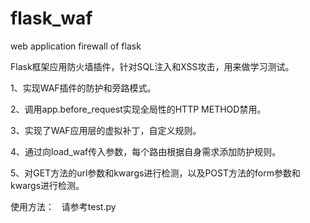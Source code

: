 # flask_waf
web application firewall of flask

Flask框架应用防火墙插件，针对SQL注入和XSS攻击，用来做学习测试。


1、实现WAF插件的防护和旁路模式。

2、调用app.before_request实现全局性的HTTP METHOD禁用。

3、实现了WAF应用层的虚拟补丁，自定义规则。

4、通过向load_waf传入参数，每个路由根据自身需求添加防护规则。

5、对GET方法的url参数和kwargs进行检测，以及POST方法的form参数和kwargs进行检测。


使用方法：
    请参考test.py
